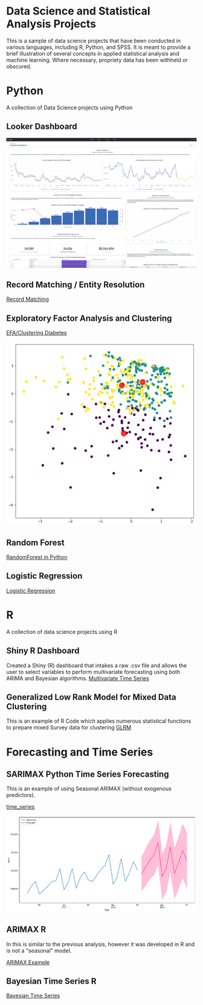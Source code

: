 # Data Science and Statistical Analysis Projects

This is a sample of data science projects that have been conducted in various languages, including R, Python, and SPSS.  It is meant to provide a brief illustration of several concepts in applied statistical analysis and machine learning.  Where necessary, propriety data has been withheld or obscured.

# Python 
A collection of Data Science projects using Python

## Looker Dashboard
![Looker Dashboard](images/Looker_Dashboard.png)


## Record Matching / Entity Resolution
[Record Matching](Record_matching.py)

## Exploratory Factor Analysis and Clustering

[EFA/Clustering Diabetes](diabetes_data_reduction_clustering.ipynb)

![clusterplot](data/d_cluster.png)

## Random Forest 

[RandomForest in Python](RandomForest.ipynb)

## Logistic Regression 
[Logistic Regression](Logistic_Regression.ipynb)



# R
A collection of data science projects using R

## Shiny R Dashboard 
Created a Shiny (R) dashboard that intakes a raw .csv file and allows the user to select variables to perform multivariate forecasting using both ARIMA and Bayesian algorithms. 
[Multivariate Time Series](http://ryanclukey.shinyapps.io/MV_forecast)


## Generalized Low Rank Model for Mixed Data Clustering
This is an example of R Code which applies numerous statistical functions to prepare mixed Survey data for clustering
[GLRM](GLRM/GLRM_R_Segmentation.ipynb)


# Forecasting and Time Series 

## SARIMAX Python Time Series Forecasting
This is an example of using Seasonal ARIMAX (without exogenous predictors).  

[time_series](timeseries.ipynb)

![timeseriesplot](images/time_seriespy.png)
      
## ARIMAX R
In this is similar to the previous analysis, however it was developed in R and is not a "seasonal" model.

[ARIMAX Example](ARIMAX.ipynb) 

## Bayesian Time Series R
[Bayesian Time Series](Bayesiantimeseries.ipynb)



